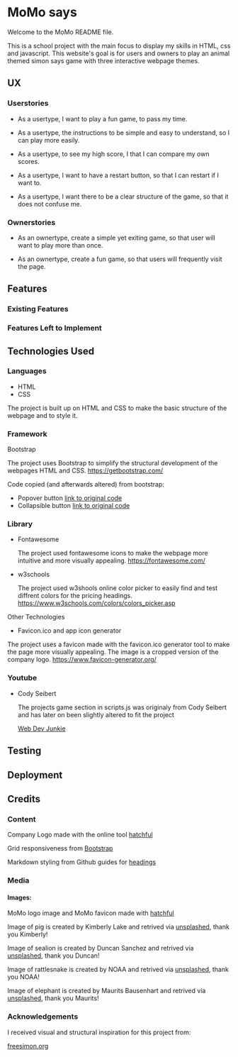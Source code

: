 # MoMo says
Welcome to the MoMo README file.

This is a school project with the main focus to display my skills in HTML, css and javascript. This website's goal is for users and owners to play an animal themed simon says game with three interactive webpage themes.


## UX

### Userstories
-   As a usertype, I want to play a fun game, to pass my time.

-	As a usertype, the instructions to be simple and easy to understand, so I can play more easily.

-	As a usertype, to see my high score, I that I can compare my own scores.

-	As a usertype, I want to have a restart button, so that I can restart if I want to.

-	As a usertype, I want there to be a clear structure of the game, so that it does not confuse me.

### Ownerstories

-   As an ownertype, create a simple yet exiting game, so that user will want to play more than once.

-	As an ownertype, create a fun game, so that users will frequently visit the page.


## Features


### Existing Features


### Features Left to Implement


## Technologies Used

### Languages

- HTML
- CSS

The project is built up on HTML and CSS to make the basic structure of the webpage and to style it.

### Framework

Bootstrap

The project uses Bootstrap to simplify the structural development of the webpages HTML and CSS. https://getbootstrap.com/

Code copied (and afterwards altered) from bootstrap:
- Popover button [link to original code](https://www.w3schools.com/bootstrap/bootstrap_popover.asp)
- Collapsible button [link to original code](https://www.w3schools.com/bootstrap/bootstrap_collapse.asp)

### Library

- Fontawesome

    The project used fontawesome icons to make the webpage more intuitive and more visually appealing. https://fontawesome.com/

- w3schools

    The project used w3shools online color picker to easily find and test diffrent colors for the pricing headings. https://www.w3schools.com/colors/colors_picker.asp

Other Technologies
- Favicon.ico and app icon generator

The project uses a favicon made with the favicon.ico generator tool to make the page more visually appealing. The image is a cropped version of the company logo. https://www.favicon-generator.org/

### Youtube

- Cody Seibert

    The projects game section in scripts.js was originaly from Cody Seibert and has later on been slightly altered to fit the project
    
    [Web Dev Junkie](https://www.youtube.com/watch?v=W0MxUHlZo6U)



## Testing


## Deployment


## Credits

### Content
Company Logo made with the online tool [hatchful](hatchful.shopify.com)

Grid responsiveness from [Bootstrap](https://getbootstrap.com/docs/4.5/layout/grid/)

Markdown styling from Github guides for [headings](https://guides.github.com/features/mastering-markdown/)

### Media

#### Images: 

MoMo logo image and MoMo favicon made with [hatchful](https://hatchful.shopify.com)

Image of pig is created by Kimberly Lake and retrived via [unsplashed](https://unsplash.com/photos/VBmRbvMrb7A), thank you Kimberly!

Image of sealion is created by Duncan Sanchez and retrived via [unsplashed](https://unsplash.com/photos/l6aAMUH_oW8), thank you Duncan!

Image of rattlesnake is created by NOAA and retrived via [unsplashed](https://unsplash.com/photos/VrQRpV4c9jY), thank you NOAA!

Image of elephant is created by Maurits Bausenhart and retrived via [unsplashed](https://unsplash.com/photos/Ay67yB6vmF8), thank you Maurits!



### Acknowledgements

I received visual and structural inspiration for this project from:

[freesimon.org](http://www.freesimon.org/welcome/)